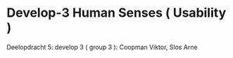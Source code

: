 # Develop-3 Human Senses ( Usability )
Deelopdracht 5: develop 3 ( group 3 ): Coopman Viktor, Slos Arne
